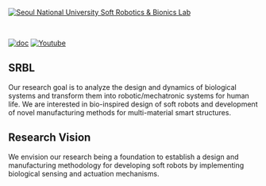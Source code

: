 [![Seoul National University Soft Robotics & Bionics Lab](https://yt3.googleusercontent.com/Dcvtc7Tzc2IfgNXK6rZpFFozd0tYpFv1a1sMDdhuIKkqIGShzmXKijwU4VplDeK0iv2EqKPAIug=w1060-fcrop64=1,00005a57ffffa5a8-k-c0xffffffff-no-nd-rj)](https://softrobotics.snu.ac.kr/)

<br/>


[![doc](https://img.shields.io/badge/info-on%20website-blue)](https://softrobotics.snu.ac.kr/)
[![Youtube](https://img.shields.io/badge/video-on%20Youtube-green)](https://www.youtube.com/channel/UCKzC48rvs06xrGik85vji2Q)


## SRBL
Our research goal is to analyze the design and dynamics of biological systems and transform them into robotic/mechatronic systems for human life. We are interested in bio-inspired design of soft robots and development of novel manufacturing methods for multi-material smart structures.


## Research Vision
We envision our research being a foundation to establish a design and manufacturing methodology for developing soft robots by implementing biological sensing and actuation mechanisms.